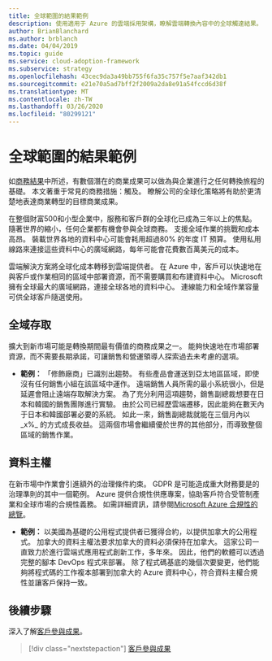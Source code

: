 ```yaml
---
title: 全球範圍的結果範例
description: 使用適用于 Azure 的雲端採用架構，瞭解雲端轉換內容中的全球觸達結果。
author: BrianBlanchard
ms.author: brblanch
ms.date: 04/04/2019
ms.topic: guide
ms.service: cloud-adoption-framework
ms.subservice: strategy
ms.openlocfilehash: 43cec9da3a49bb755f6fa35c757f5e7aaf342db1
ms.sourcegitcommit: e21e70a5ad7bff2f2009a2da8e91a54fccd6d38f
ms.translationtype: MT
ms.contentlocale: zh-TW
ms.lasthandoff: 03/26/2020
ms.locfileid: "80299121"
---
```

# <a name="examples-of-global-reach-outcomes"></a>全球範圍的結果範例

如[商務結果](./index.md)中所述，有數個潛在的商業成果可以做為與企業進行之任何轉換旅程的基礎。 本文著重于常見的商務措施：觸及。 瞭解公司的全球化策略將有助於更清楚地表達商業轉型的目標商業成果。

在整個財富500和小型企業中，服務和客戶群的全球化已成為三年以上的焦點。 隨著世界的縮小，任何企業都有機會參與全球商務。 支援全域作業的挑戰和成本高昂。 裝載世界各地的資料中心可能會耗用超過80% 的年度 IT 預算。 使用私用線路來連接這些資料中心的廣域網路，每年可能會花費數百萬美元的成本。

雲端解決方案將全球化成本轉移到雲端提供者。 在 Azure 中，客戶可以快速地在與客戶或作業相同的區域中部署資源，而不需要購買和布建資料中心。 Microsoft 擁有全球最大的廣域網路，連接全球各地的資料中心。 連線能力和全域作業容量可供全球客戶隨選使用。

## <a name="global-access"></a>全域存取

擴大到新市場可能是轉換期間最有價值的商務成果之一。 能夠快速地在市場部署資源，而不需要長期承諾，可讓銷售和營運領導人探索過去未考慮的選項。

- **範例：** 「修飾廠商」已識別出趨勢。 有些產品會運送到亞太地區區域，即使沒有任何銷售小組在該區域中運作。 遠端銷售人員所需的最小系統很小，但是延遲會阻止遠端存取解決方案。 為了充分利用這項趨勢，銷售副總裁想要在日本和韓國的銷售團隊進行實驗。 由於公司已經歷雲端遷移，因此能夠在數天內于日本和韓國部署必要的系統。 如此一來，銷售副總裁就能在三個月內以_x%_ 的方式成長收益。 這兩個市場會繼續優於世界的其他部分，而導致整個區域的銷售作業。

## <a name="data-sovereignty"></a>資料主權

在新市場中作業會引進額外的治理條件約束。 GDPR 是可能造成重大財務要是的治理準則的其中一個範例。 Azure 提供合規性供應專案，協助客戶符合受管制產業和全球市場的合規性義務。 如需詳細資訊，請參閱[Microsoft Azure 合規性的總覽](https://azure.microsoft.com/overview/trusted-cloud/compliance/)。

- **範例：** 以美國為基礎的公用程式提供者已獲得合約，以提供加拿大的公用程式。 加拿大的資料主權法要求加拿大的資料必須保持在加拿大。 這家公司一直致力於進行雲端式應用程式創新工作，多年來。 因此，他們的軟體可以透過完整的腳本 DevOps 程式來部署。 除了程式碼基底的幾個次要變更，他們能夠將程式碼的工作複本部署到加拿大的 Azure 資料中心，符合資料主權合規性並讓客戶保持一致。

## <a name="next-steps"></a>後續步驟

深入了解[客戶參與成果](./engagement-outcomes.md)。

> [!div class="nextstepaction"]
> [客戶參與成果](./engagement-outcomes.md)
